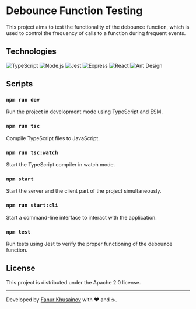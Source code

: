 # Debounce Function Testing

This project aims to test the functionality of the debounce function, which is used to control the frequency of calls to a function during frequent events.

## Technologies

![TypeScript](https://img.shields.io/badge/-TypeScript-3178C6?style=flat-square&logo=typescript&logoColor=white)
![Node.js](https://img.shields.io/badge/-Node.js-339933?style=flat-square&logo=nodedotjs&logoColor=white)
![Jest](https://img.shields.io/badge/-Jest-C21325?style=flat-square&logo=jest&logoColor=white)
![Express](https://img.shields.io/badge/-Express-000000?style=flat-square&logo=express&logoColor=white)
![React](https://img.shields.io/badge/-React-61DAFB?style=flat-square&logo=react&logoColor=white)
![Ant Design](https://img.shields.io/badge/-Ant_Design-61DAFB?style=flat-square&logo=Ant_Design&logoColor=white)

## Scripts

### `npm run dev`

Run the project in development mode using TypeScript and ESM.

### `npm run tsc`

Compile TypeScript files to JavaScript.

### `npm run tsc:watch`

Start the TypeScript compiler in watch mode.

### `npm start`

Start the server and the client part of the project simultaneously.

### `npm run start:cli`

Start a command-line interface to interact with the application.

### `npm test`

Run tests using Jest to verify the proper functioning of the debounce function.

## License

This project is distributed under the Apache 2.0 license.

---

Developed by [Fanur Khusainov](https://www.linkedin.com/in/fanur-khusainov-ab86b2102/) with ❤️ and ☕.
